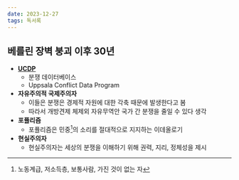 ```yaml
---
date: 2023-12-27
tags: 독서록
---
```


## 베를린 장벽 붕괴 이후 30년

- **[UCDP](https://ucdp.uu.se/exploratory)**
	- 분쟁 데이터베이스
	- Uppsala Conflict Data Program
- **자유주의적 국제주의자**
	- 이들은 분쟁은 경제적 자원에 대한 각축 때문에 발생한다고 봄
	- 따라서 개방견제 체제외 자유무역안 국가 간 분쟁을 줄일 수 있다 생각
- **포퓰리즘**
	- 포퓰리즘은 민중[^1]의 소리를 절대적으로 지지하는 이데올로기
- **현실주의자**
	- 현실주의자는 세상의 분쟁을 이해하기 위해 권력, 지리, 정체성을 제시

[^1]: 노동계급, 저소득층, 보통사람, 가진 것이 없는 자